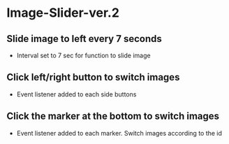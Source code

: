 # Image-Slider-ver.2

## Slide image to left every 7 seconds
- Interval set to 7 sec for function to slide image

## Click left/right button to switch images
- Event listener added to each side buttons

## Click the marker at the bottom to switch images
- Event listener added to each marker. Switch images according to the id
